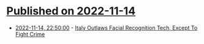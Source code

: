 # [Published on 2022-11-14](index.md)

* [2022-11-14, 22:50:00](https://yro.slashdot.org/story/22/11/14/2131226/italy-outlaws-facial-recognition-tech-except-to-fight-crime?utm_source=rss1.0mainlinkanon&utm_medium=feed) - [Italy Outlaws Facial Recognition Tech, Except To Fight Crime](https://yro.slashdot.org/story/22/11/14/2131226/italy-outlaws-facial-recognition-tech-except-to-fight-crime?utm_source=rss1.0mainlinkanon&utm_medium=feed)
